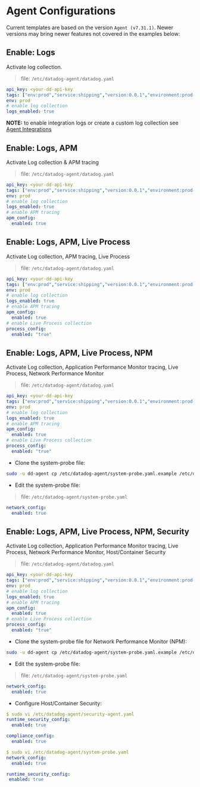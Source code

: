 # Agent Configurations

Current templates are based on the version `Agent (v7.31.1)`. Newer versions may bring newer features not covered in the examples below:

## Enable: Logs

Activate log collection. 

> file: `/etc/datadog-agent/datadog.yaml`

```yaml
api_key: <your-dd-api-key
tags: ["env:prod","service:shipping","version:0.0.1","environment:prod-shipping"]
env: prod
# enable log collection
logs_enabled: true
```

**NOTE:** to enable integration logs or create a custom log collection see [Agent Integrations](agent_integrations.md)


## Enable: Logs, APM

Activate Log collection & APM tracing

> file: `/etc/datadog-agent/datadog.yaml`

```yaml
api_key: <your-dd-api-key
tags: ["env:prod","service:shipping","version:0.0.1","environment:prod-shipping"]
env: prod
# enable log collection
logs_enabled: true
# enable APM tracing
apm_config:
  enabled: true
```

## Enable: Logs, APM, Live Process

Activate Log collection, APM tracing, Live Process

> file: `/etc/datadog-agent/datadog.yaml`

```yaml
api_key: <your-dd-api-key
tags: ["env:prod","service:shipping","version:0.0.1","environment:prod-shipping"]
env: prod
# enable log collection
logs_enabled: true
# enable APM tracing
apm_config:
  enabled: true
# enable Live Process collection
process_config:
  enabled: "true"
```

## Enable: Logs, APM, Live Process, NPM

Activate Log collection, Application Performance Monitor tracing, Live Process, Network Performance Monitor

> file: `/etc/datadog-agent/datadog.yaml`

```yaml
api_key: <your-dd-api-key
tags: ["env:prod","service:shipping","version:0.0.1","environment:prod-shipping"]
env: prod
# enable log collection
logs_enabled: true
# enable APM tracing
apm_config:
  enabled: true
# enable Live Process collection
process_config:
  enabled: "true"
```

* Clone the system-probe file:

```bash
sudo -u dd-agent cp /etc/datadog-agent/system-probe.yaml.example /etc/datadog-agent/system-probe.yaml
```

* Edit the system-probe file:

> file: `/etc/datadog-agent/system-probe.yaml`

```yaml
network_config:
  enabled: true
```

## Enable: Logs, APM, Live Process, NPM, Security

Activate Log collection, Application Performance Monitor tracing, Live Process, Network Performance Monitor, Host/Container Security

> file: `/etc/datadog-agent/datadog.yaml`

```yaml
api_key: <your-dd-api-key
tags: ["env:prod","service:shipping","version:0.0.1","environment:prod-shipping"]
env: prod
# enable log collection
logs_enabled: true
# enable APM tracing
apm_config:
  enabled: true
# enable Live Process collection
process_config:
  enabled: "true"
```

* Clone the system-probe file for Network Performance Monitor (NPM):

```bash
sudo -u dd-agent cp /etc/datadog-agent/system-probe.yaml.example /etc/datadog-agent/system-probe.yaml
```

* Edit the system-probe file:

> file: `/etc/datadog-agent/system-probe.yaml`

```yaml
network_config:
  enabled: true
```

* Configure Host/Container Security:


```yaml
$ sudo vi /etc/datadog-agent/security-agent.yaml
runtime_security_config:
  enabled: true

compliance_config:
  enabled: true
```

```yaml
$ sudo vi /etc/datadog-agent/system-probe.yaml
network_config:
  enabled: true

runtime_security_config:
 enabled: true
```
